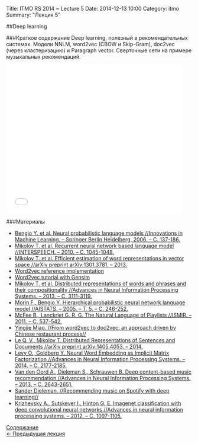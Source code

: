 Title: ITMO RS 2014 ~ Lecture 5
Date: 2014-12-13 10:00
Category: itmo
Summary: "Лекция 5"


##Deep learning

###Краткое содержание
Deep learning, полезный в рекомендательных системах. Модели NNLM, word2vec (CBOW и Skip-Gram), doc2vec (через кластеризацию) и Paragraph vector.
Сверточные сети на примере музыкальных рекомендаций.

<iframe src="//www.slideshare.net/slideshow/embed_code/42666726" width="476" height="400" frameborder="0" marginwidth="0" marginheight="0" scrolling="no"></iframe>

###Материалы
 * [Bengio Y. et al. Neural probabilistic language models //Innovations in Machine Learning. – Springer Berlin Heidelberg, 2006. – С. 137-186.](http://yadi.sk/d/j9uLwCDdNAYEk)
 * [Mikolov T. et al. Recurrent neural network based language model //INTERSPEECH. – 2010. – С. 1045-1048.](http://yadi.sk/d/ENgfjaU-ND4fn)
 * [Mikolov T. et al. Efficient estimation of word representations in vector space //arXiv preprint arXiv:1301.3781. – 2013.](http://arxiv.org/pdf/1301.3781.pdf)
 * [Word2vec reference implementation](https://code.google.com/p/word2vec/)
 * [Word2vec tutorial with Gensim](http://radimrehurek.com/2014/02/word2vec-tutorial/)
 * [Mikolov T. et al. Distributed representations of words and phrases and their compositionality //Advances in Neural Information Processing Systems. – 2013. – С. 3111-3119.](http://papers.nips.cc/paper/5021-distributed-representations-of-words-and-phrases-and-their-compositionality.pdf)
 * [Morin F., Bengio Y. Hierarchical probabilistic neural network language model //AISTATS. – 2005. – Т. 5. – С. 246-252.](https://yadi.sk/i/uAN34VkedLsG7)
 * [McFee B., Lanckriet G. R. G. The Natural Language of Playlists //ISMIR. – 2011. – С. 537-542.](http://musicweb.ucsd.edu/~sdubnov/Mu270d/SemanticWeb/PlaylistsMcFee.pdf)
 * [Yingjie Miao. //From word2vec to doc2vec: an approach driven by Chinese restaurant process//](http://eng.kifi.com/from-word2vec-to-doc2vec-an-approach-driven-by-chinese-restaurant-process/)
 * [Le Q. V., Mikolov T. Distributed Representations of Sentences and Documents //arXiv preprint arXiv:1405.4053. – 2014.](https://yadi.sk/i/d2n7vosmVdHxs)
 * [Levy O., Goldberg Y. Neural Word Embedding as Implicit Matrix Factorization //Advances in Neural Information Processing Systems. – 2014. – С. 2177-2185.](http://papers.nips.cc/paper/5557-smoothed-gradients-for-stochastic-variational-inference.pdf)
 * [Van den Oord A., Dieleman S., Schrauwen B. Deep content-based music recommendation //Advances in Neural Information Processing Systems. – 2013. – С. 2643-2651.](http://papers.nips.cc/paper/5004-deep-content-based-music-recommendation.pdf)
 * [Sander Dieleman. //Recommending music on Spotify with deep learning//](http://benanne.github.io/2014/08/05/spotify-cnns.html)
 * [Krizhevsky A., Sutskever I., Hinton G. E. Imagenet classification with deep convolutional neural networks //Advances in neural information processing systems. – 2012. – С. 1097-1105.](https://yadi.sk/d/PBTTEV2wdLrg2)


[Содержание](/pages/itmo-rs-2014.html)  
[ <- Предыдущая лекция]({filename}/itmo-recsys-2014/lecture4.md)
 
